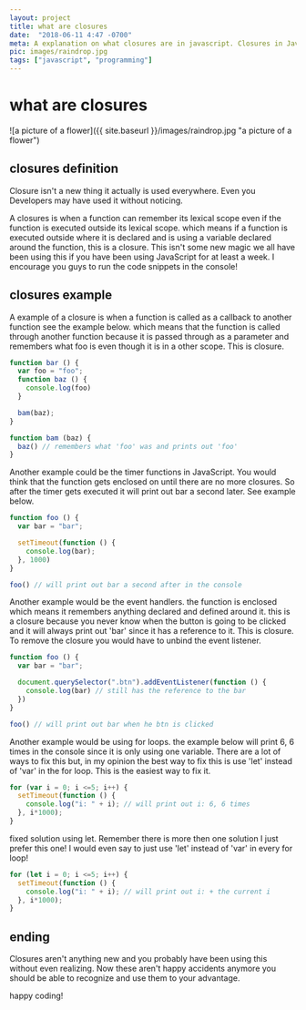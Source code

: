 ```yaml
---
layout: project
title: what are closures
date:  "2018-06-11 4:47 -0700"
meta: A explanation on what closures are in javascript. Closures in JavaScript is the most common feature used.
pic: images/raindrop.jpg
tags: ["javascript", "programming"]
---
```


# what are closures

![a picture of a flower]({{ site.baseurl }}/images/raindrop.jpg "a picture of a flower")

## closures definition

Closure isn't a new thing it actually is used everywhere. Even you Developers may have used it
without noticing.

A closures is when a function can remember its lexical scope even if the function is executed outside its lexical scope.
which means if a function is executed outside where it is declared and is using a variable declared around the function,
this is a closure. This isn't some new magic we all have been using this if you have been using JavaScript for at least a week. I encourage you guys to run the code snippets in the console!

## closures example

A example of a closure is when a function is called as a callback to another function see the example below.
which means that the function is called through another function because it is passed through as a parameter and remembers
what foo is even though it is in a other scope. This is closure.

```javascript
function bar () {
  var foo = "foo";
  function baz () {
    console.log(foo)
  }

  bam(baz);
}

function bam (baz) {
  baz() // remembers what 'foo' was and prints out 'foo'
}
```

Another example could be the timer functions in JavaScript. You would think that the function gets enclosed on until there are no more closures. So after the timer gets executed it will print out bar a second later. See example below.


```javascript
function foo () {
  var bar = "bar";

  setTimeout(function () {
    console.log(bar);
  }, 1000)
}

foo() // will print out bar a second after in the console
```

Another example would be the event handlers. the function is enclosed which means it remembers anything declared and defined around it. this is a closure because you never know when the button is going to be clicked and it will always print out 'bar' since it has a reference to it. This is closure. To remove the closure you would have to unbind the event listener.

```javascript
function foo () {
  var bar = "bar";

  document.querySelector(".btn").addEventListener(function () {
    console.log(bar) // still has the reference to the bar
  })
}

foo() // will print out bar when he btn is clicked
```

Another example would be using for loops. the example below will print 6, 6 times in the console since it is only using one
variable. There are a lot of ways to fix this but, in my opinion the best way to fix this is use 'let' instead of 'var' in the for loop. This is the easiest way to fix it.

```javascript
for (var i = 0; i <=5; i++) {
  setTimeout(function () {
    console.log("i: " + i); // will print out i: 6, 6 times
  }, i*1000);
}
```

fixed solution using let. Remember there is more then one solution I just prefer this one! I would even say
to just use 'let' instead of 'var' in every for loop!

```javascript
for (let i = 0; i <=5; i++) {
  setTimeout(function () {
    console.log("i: " + i); // will print out i: + the current i
  }, i*1000);
}
```

## ending

Closures aren't anything new and you probably have been using this without even realizing. Now these aren't happy accidents
anymore you should be able to recognize and use them to your advantage.

happy coding!